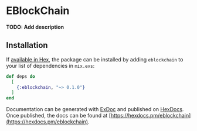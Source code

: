 # EBlockChain

**TODO: Add description**

## Installation

If [available in Hex](https://hex.pm/docs/publish), the package can be installed
by adding `eblockchain` to your list of dependencies in `mix.exs`:

```elixir
def deps do
  [
    {:eblockchain, "~> 0.1.0"}
  ]
end
```

Documentation can be generated with [ExDoc](https://github.com/elixir-lang/ex_doc)
and published on [HexDocs](https://hexdocs.pm). Once published, the docs can
be found at [https://hexdocs.pm/eblockchain](https://hexdocs.pm/eblockchain).

